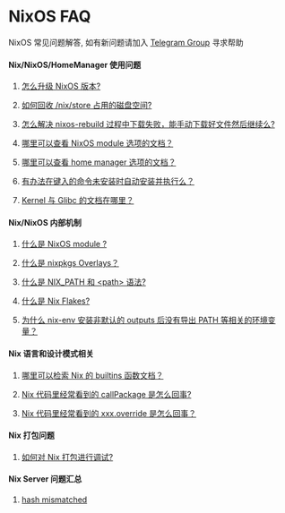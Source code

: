 NixOS FAQ
=========

NixOS 常见问题解答, 如有新问题请加入 [Telegram Group](https://t.me/nixos_zhcn) 寻求帮助


#### Nix/NixOS/HomeManager 使用问题


1. [怎么升级 NixOS 版本?](answers/how-to-upgrade-nixos-version.md)
  
2. [如何回收 /nix/store 占用的磁盘空间?](answers/how-to-reclaim-disk-space-from-nix-store.md)

3. [怎么解决 nixos-rebuild 过程中下载失败，能手动下载好文件然后继续么?](answers/how-to-mannually-download-file-while-nixos-rebuild.md)

4. [哪里可以查看 NixOS module 选项的文档？](answers/where-to-find-doc-for-nixos-module-options.md)

5. [哪里可以查看 home manager 选项的文档？](answers/where-to-find-doc-for-home-manager-options.md)

6. [有办法在键入的命令未安装时自动安装并执行么？](answers/how-to-auto-run-command.md)

7. [Kernel 与 Glibc 的文档在哪里？](answers/where-to-find-doc-for-kernel.md)

#### Nix/NixOS 内部机制

1. [什么是 NixOS module ?](answers/what-is-nixos-module.md)

2. [什么是 nixpkgs Overlays？](answers/what-is-nixpkgs-overlays.md)

3. [什么是 NIX_PATH 和 \<path\> 语法?](answers/what-is-nix-path-and-angle-brackets-syntax.md)

4. [什么是 Nix Flakes?](answers/what-is-nix-flakes.md)

5. [为什么 nix-env 安装非默认的 outputs 后没有导出 PATH 等相关的环境变量？](anserwer/why-does-not-nix-env-export-path-for-non-default-outputs.md)


#### Nix 语言和设计模式相关

1. [哪里可以检索 Nix 的 builtins 函数文档？](answers/where-to-find-doc-for-nix-builtins.md)

2. [Nix 代码里经常看到的 callPackage 是怎么回事?](answers/what-is-call-package-in-nix.md)

3. [Nix 代码里经常看到的 xxx.override 是怎么回事？](answers/what-is-override-in-nix-code.md)


#### Nix 打包问题

1. [如何对 Nix 打包进行调试?](answers/how-to-debug-nix-packaging.md)

#### Nix Server 问题汇总

1. [hash mismatched](answers/nix-serve-hash-mismatch.md)
